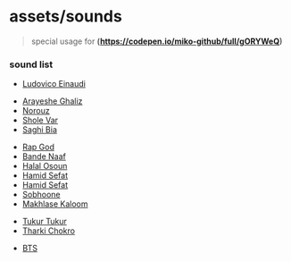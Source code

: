 # assets/sounds

> special usage for **(https://codepen.io/miko-github/full/gORYWeQ)**

### sound list

<!-- *** -->

- [Ludovico Einaudi][experience]
<!-- iranian (persian) classic -->
- [Arayeshe Ghaliz][arayeshe-ghaliz]
- [Norouz][norouz]
- [Shole Var][shole-var]
- [Saghi Bia][saghi-bia]
<!-- rap/hip-hop -->
- [Rap God][rap-god]
- [Bande Naaf][bande-naaf]
- [Halal Osoun][halal-osoun]
- [Hamid Sefat][hayhat]
- [Hamid Sefat][ajayeb-shahr]
- [Sobhoone][sobhoone]
- [Makhlase Kaloom][makhlase-kaloom]
<!-- indian (hindi) bollywood -->
- [Tukur Tukur][tukur-tukur]
- [Tharki Chokro][tharki-chokro]
<!-- KPop -->
- [BTS][mic-drop]

<!-- +++ LINKS +++ -->

[experience]: https://raw.githubusercontent.com/miko-github/miko-github/tree/gh_assets/assets/sounds/Ludovico%20Einaudi%20-%20Experience.mp3
[arayeshe-ghaliz]: https://raw.githubusercontent.com/miko-github/miko-github/tree/gh_assets/assets/sounds/Homayoun%20Shajarian%20-%20Arayeshe%20Ghaliz.mp3
[norouz]: https://raw.githubusercontent.com/miko-github/miko-github/tree/gh_assets/assets/sounds/Homayoun%20Shajarian%20&%20Sohrab%20Pournazeri%20-%20Norouz.mp3
[shole-var]: https://raw.githubusercontent.com/miko-github/miko-github/tree/gh_assets/assets/sounds/Homayoun_shajarian_SholehVar_Final.mp3
[saghi-bia]: https://raw.githubusercontent.com/miko-github/miko-github/tree/gh_assets/assets/sounds/MohammadReza%20Shajaryan%20-%20Saghi%20Bia.mp3
[rap-god]: https://raw.githubusercontent.com/miko-github/miko-github/tree/gh_assets/assets/sounds/Eminem%20-%20Rap%20God.mp3
[bande-naaf]: https://raw.githubusercontent.com/miko-github/miko-github/tree/gh_assets/assets/sounds/yas-bande-naaf-ta-khatte-saaf-ft-moer.mp3
[ajayeb-shahr]: https://raw.githubusercontent.com/miko-github/miko-github/tree/gh_assets/assets/sounds/Ludovico%20Einaudi%20-%20Ajayeb%20Shahr.mp3
[hayhat]: https://raw.githubusercontent.com/miko-github/miko-github/tree/gh_assets/assets/sounds/Ludovico%20Einaudi%20-%20Hayhat.mp3
[halal-osoun]: https://raw.githubusercontent.com/miko-github/miko-github/tree/gh_assets/assets/sounds/ali_ardavan%20&%20sohrab%20mj_halal_osoun.mp3
[sobhoone]: https://raw.githubusercontent.com/miko-github/miko-github/tree/gh_assets/assets/sounds/Ho3ein%20-%20Sobhoone.mp3
[makhlase-kaloom]: https://raw.githubusercontent.com/miko-github/miko-github/tree/gh_assets/assets/sounds/Shayea%20-%20Makhlase%20Kaloom.mp3
[tukur-tukur]: https://raw.githubusercontent.com/miko-github/miko-github/tree/gh_assets/assets/sounds/Tukur%20Tukur%20-%20Arijit%20Singh.mp3
[tharki-chokro]: https://raw.githubusercontent.com/miko-github/miko-github/tree/gh_assets/assets/sounds/01%20-%20Tharki%20Chokro.mp3
[mic-drop]: https://raw.githubusercontent.com/miko-github/miko-github/tree/gh_assets/assets/sounds/Bts-Micro-Drop.mp3
